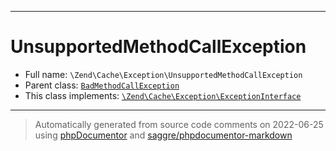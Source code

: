 ***

# UnsupportedMethodCallException





* Full name: `\Zend\Cache\Exception\UnsupportedMethodCallException`
* Parent class: [`BadMethodCallException`](../../../BadMethodCallException.md)
* This class implements:
[`\Zend\Cache\Exception\ExceptionInterface`](./ExceptionInterface.md)






***
> Automatically generated from source code comments on 2022-06-25 using [phpDocumentor](http://www.phpdoc.org/) and [saggre/phpdocumentor-markdown](https://github.com/Saggre/phpDocumentor-markdown)
